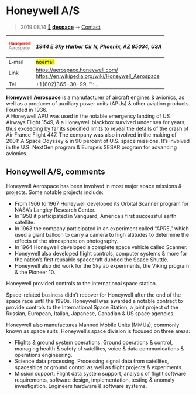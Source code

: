 # Honeywell A/S
> 2019.08.14 **[🚀](../index/index.md) [despace](index.md)** → [Contact](contact.md)

|[![](f/contact/h/honeywell_as_logo1_thumb.jpg)](f/contact/h/honeywell_as_logo1.png)|*1944 E Sky Harbor Cir N, Phoenix, AZ 85034, USA*|
|:--|:--|
|E‑mail|<mark>noemail</mark>|
|Link|<https://aerospace.honeywell.com/><br> <https://en.wikipedia.org/wiki/Honeywell_Aerospace>|
|Tel|+1(602)365-30-99, ℻: …|

**Honeywell Aerospace** is a manufacturer of aircraft engines & avionics, as well as a producer of auxiliary power units (APUs) & other aviation products. Founded in 1936.  
A Honeywell APU was used in the notable emergency landing of US Airways Flight 1549, & a Honeywell blackbox survived under sea for years, thus exceeding by far its specified limits to reveal the details of the crash of Air France Flight 447. The company was also involved in the making of 2001: A Space Odyssey & in 90 percent of U.S. space missions. It’s involved in the U.S. NextGen program & Europe’s SESAR program for advancing avionics.


<p style="page-break-after:always"> </p>

## Honeywell A/S, comments

Honeywell Aerospace has been involved in most major space missions & projects. Some notable projects include:

   - From 1966 to 1967 Honeywell developed its Orbital Scanner program for NASA’s Langley Research Center.
   - In 1958 it participated in Vanguard, America’s first successful earth satellite.
   - In 1963 the company participated in an experiment called “APRE,” which used a giant balloon to carry a camera to high altitudes to determine the effects of the atmosphere on photography.
   - In 1964 Honeywell developed a complete space vehicle called Scanner.
   - Honeywell also developed flight controls, computer systems & more for the nation’s first reusable spacecraft dubbed the Space Shuttle.
   - Honeywell also did work for the Skylab experiments, the Viking program & the Pioneer 10.

Honeywell provided controls to the international space station.

Space-related business didn’t recover for Honeywell after the end of the space race until the 1990s. Honeywell was awarded a notable contract to provide controls to the International Space Station, a joint project of the Russian, European, Italian, Japanese, Canadian & US space agencies.

Honeywell also manufactures Manned Mobile Units (MMUs), commonly known as space suits. Honeywell’s space division is focused on three areas:

   - Flights & ground system operations. Ground operations & control, managing health & safety of satellites, voice & data communications & operations engineering.
   - Science data processing. Processing signal data from satellites, spaceships or ground control as well as flight projects & experiments.
   - Mission support. Flight data system support, analysis of flight software requirements, software design, implementation, testing & anomaly investigation. Engineers hardware & software systems.
